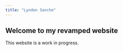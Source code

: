 ```yaml
---
title: "Lyndon Sanche"
---
```


## Welcome to my revamped website

This website is a work in progress.
